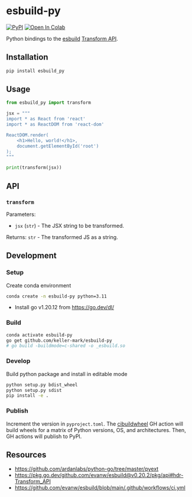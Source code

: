 # esbuild-py

[![PyPI](https://img.shields.io/pypi/v/esbuild_py)](https://pypi.org/project/esbuild_py)
[![Open In Colab](https://colab.research.google.com/assets/colab-badge.svg)](https://colab.research.google.com/github/keller-mark/esbuild-py/blob/main/scripts/esbuild_py_demo.ipynb)

Python bindings to the [esbuild](https://github.com/evanw/esbuild) [Transform API](https://pkg.go.dev/github.com/evanw/esbuild@v0.20.2/pkg/api#hdr-Transform_API).
## Installation

```py
pip install esbuild_py
```

## Usage

```python
from esbuild_py import transform

jsx = """
import * as React from 'react'
import * as ReactDOM from 'react-dom'

ReactDOM.render(
    <h1>Hello, world!</h1>,
    document.getElementById('root')
);
"""

print(transform(jsx))
```

## API

### `transform`

Parameters:
- `jsx` (`str`) - The JSX string to be transformed.

Returns: `str` - The transformed JS as a string.


## Development

### Setup

Create conda environment

```sh
conda create -n esbuild-py python=3.11
```

- Install go v1.20.12 from https://go.dev/dl/

### Build

```sh
conda activate esbuild-py
go get github.com/keller-mark/esbuild-py
# go build -buildmode=c-shared -o _esbuild.so
```

### Develop

Build python package and install in editable mode

```sh
python setup.py bdist_wheel
python setup.py sdist
pip install -e .
```

### Publish

Increment the version in `pyproject.toml`.
The [cibuildwheel](https://github.com/pypa/cibuildwheel) GH action will build wheels for a matrix of Python versions, OS, and architectures.
Then, GH actions will publish to PyPI.

## Resources


- https://github.com/ardanlabs/python-go/tree/master/pyext
- https://pkg.go.dev/github.com/evanw/esbuild@v0.20.2/pkg/api#hdr-Transform_API
- https://github.com/evanw/esbuild/blob/main/.github/workflows/ci.yml
